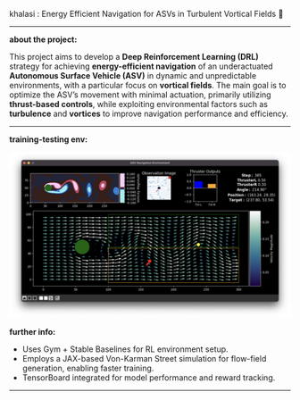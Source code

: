 khalasi : Energy Efficient Navigation for ASVs in Turbulent Vortical Fields 🌊

---

**about the project:**

This project aims to develop a **Deep Reinforcement Learning (DRL)** strategy for achieving **energy-efficient navigation** of an underactuated **Autonomous Surface Vehicle (ASV)** in dynamic and unpredictable environments, with a particular focus on **vortical fields**. The main goal is to optimize the ASV’s movement with minimal actuation, primarily utilizing **thrust-based controls**, while exploiting environmental factors such as **turbulence** and **vortices** to improve navigation performance and efficiency.

---

**training-testing env:**

![](./assets/env_snap.png)

**further info:**

- Uses Gym + Stable Baselines for RL environment setup.
- Employs a JAX-based Von-Karman Street simulation for flow-field generation, enabling faster training.
- TensorBoard integrated for model performance and reward tracking.

---

